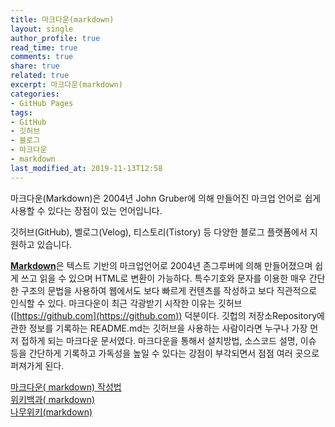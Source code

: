 ```yaml
---
title: 마크다운(markdown)
layout: single
author_profile: true
read_time: true
comments: true
share: true
related: true
excerpt: 마크다운(markdown)
categories:
- GitHub Pages
tags:
- GitHub
- 깃허브
- 블로그
- 마크다운
- markdown
last_modified_at: 2019-11-13T12:58
---
```


마크다운(Markdown)은 2004년 John Gruber에 의해 만들어진 마크업 언어로 쉽게 사용할 수 있다는 장점이 있는 언어입니다.  

깃허브(GitHub), 벨로그(Velog), 티스토리(Tistory) 등 다양한 블로그 플랫폼에서 지원하고 있습니다.  

[**Markdown**](http://whatismarkdown.com/)은 텍스트 기반의 마크업언어로 2004년 존그루버에 의해 만들어졌으며 쉽게 쓰고 읽을 수 있으며 HTML로 변환이 가능하다. 특수기호와 문자를 이용한 매우 간단한 구조의 문법을 사용하여 웹에서도 보다 빠르게 컨텐츠를 작성하고 보다 직관적으로 인식할 수 있다.
마크다운이 최근 각광받기 시작한 이유는 깃허브([https://github.com](https://github.com)) 덕분이다. 깃헙의 저장소Repository에 관한 정보를 기록하는 README.md는 깃허브을 사용하는 사람이라면 누구나 가장 먼저 접하게 되는 마크다운 문서였다. 마크다운을 통해서 설치방법, 소스코드 설명, 이슈 등을 간단하게 기록하고 가독성을 높일 수 있다는 강점이 부각되면서 점점 여러 곳으로 퍼져가게 된다.

[마크다운( markdown) 작성법](https://gist.github.com/ihoneymon/652be052a0727ad59601)  
[위키백과( markdown)](https://ko.wikipedia.org/wiki/%EB%A7%88%ED%81%AC%EB%8B%A4%EC%9A%B4)  
[나무위키(markdown)](https://namu.wiki/w/%EB%A7%88%ED%81%AC%EB%8B%A4%EC%9A%B4)
